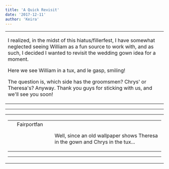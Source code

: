 ```yaml
---
title: 'A Quick Revisit'
date: '2017-12-11'
author: 'Keira'
---
```


<div>
<!-- Main content here -->
<table border="0" class="post"><tbody><tr><td>
   
   <div class="post_body">
       <p>I realized, in the midst of this hiatus/fillerfest, I have somewhat neglected seeing William as a fun source to work with, and as such, I decided I wanted to revisit the wedding gown idea for a moment.</p><p>Here we see William in a tux, and le gasp, smiling! </p><p>The question is, which side has the groomsmen? Chrys' or Theresa's? Anyway. Thank you guys for sticking with us, and we'll see you soon!</p>
   </div>
   </td></tr>
   </tbody></table><hr><table style="width:100%; border:0;" class="comment_table"><tbody><tr><td width="100%"><a name=""> </a><div style="width:100%;" class="comment"><table border="0" width="100%"><tbody><tr><td align="center" valign="top" width="125">
<span class="comment_title"><center>Fairportfan<br></center><a name="3069">&nbsp;</a></span><br>
<center><img src="https://www.gravatar.com/avatar.php?gravatar_id=aa6f9d5ec211cb4180cd78f1bdcb0cb5&amp;default=http%3A%2F%2Fmysteriesofthearcana.com%2Ftemplates%2Fmain%2Fimages%2Favatar.gif&amp;size=80&amp;rating=g" border="0" alt=""></center>
</td>
<td valign="top">


<p class="comment_text"> </p><p class="comment_text"><br> Well, since an old wallpaper shows Theresa in the gown and Chrys in the tux...<br></p>
 

</td></tr></tbody></table>
<hr></div></td></tr></tbody></table>
<!-- End main content -->
              </div>
